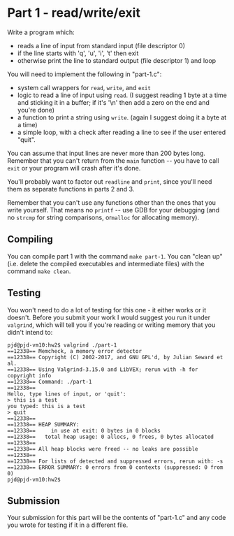 Part 1 - read/write/exit
================

Write a program which:

- reads a line of input from standard input (file descriptor 0)
- if the line starts with 'q', 'u', 'i', 't' then exit
- otherwise print the line to standard output (file descriptor 1) and loop

You will need to implement the following in "part-1.c":

- system call wrappers for `read`, `write`, and `exit`
- logic to read a line of input using `read`. (I suggest reading 1 byte at a time and sticking it in a buffer; if it's '\n' then add a zero on the end and you're done)
- a function to print a string using `write`. (again I suggest doing it a byte at a time)
- a simple loop, with a check after reading a line to see if the user entered "quit".

You can assume that input lines are never more than 200 bytes long. Remember that you can't return from the `main` function -- you have to call `exit` or your program will crash after it's done.

You'll probably want to factor out `readline` and `print`, since you'll need them as separate functions in parts 2 and 3.

Remember that you can't use any functions other than the ones that you write yourself. That means no `printf` -- use GDB for your debugging (and no `strcmp` for string comparisons, or`malloc` for allocating memory).

Compiling
--------
You can compile part 1 with the command `make part-1`. You can "clean up" (i.e. delete the compiled executables and intermediate files) with the command `make clean`.

Testing
------
You won't need to do a lot of testing for this one - it either works or it doesn't. Before you submit your work I would suggest you run it under `valgrind`, which will tell you if you're reading or writing memory that you didn't intend to:

```
pjd@pjd-vm10:hw2$ valgrind ./part-1
==12338== Memcheck, a memory error detector
==12338== Copyright (C) 2002-2017, and GNU GPL'd, by Julian Seward et al.
==12338== Using Valgrind-3.15.0 and LibVEX; rerun with -h for copyright info
==12338== Command: ./part-1
==12338== 
Hello, type lines of input, or 'quit':
> this is a test
you typed: this is a test
> quit
==12338== 
==12338== HEAP SUMMARY:
==12338==     in use at exit: 0 bytes in 0 blocks
==12338==   total heap usage: 0 allocs, 0 frees, 0 bytes allocated
==12338== 
==12338== All heap blocks were freed -- no leaks are possible
==12338== 
==12338== For lists of detected and suppressed errors, rerun with: -s
==12338== ERROR SUMMARY: 0 errors from 0 contexts (suppressed: 0 from 0)
pjd@pjd-vm10:hw2$
```

Submission
---------
Your submission for this part will be the contents of "part-1.c" and any code you wrote for testing if it in a different file.
